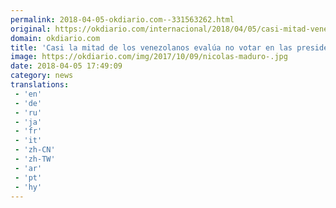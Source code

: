 ```yaml
---
permalink: 2018-04-05-okdiario.com--331563262.html
original: https://okdiario.com/internacional/2018/04/05/casi-mitad-venezolanos-evalua-no-votar-presidenciales-del-20-mayo-segun-sondeo-2074339
domain: okdiario.com
title: 'Casi la mitad de los venezolanos evalúa no votar en las presidenciales del 20 de mayo, según un sondeo'
image: https://okdiario.com/img/2017/10/09/nicolas-maduro-.jpg
date: 2018-04-05 17:49:09
category: news
translations: 
 - 'en'
 - 'de'
 - 'ru'
 - 'ja'
 - 'fr'
 - 'it'
 - 'zh-CN'
 - 'zh-TW'
 - 'ar'
 - 'pt'
 - 'hy'
---
```


